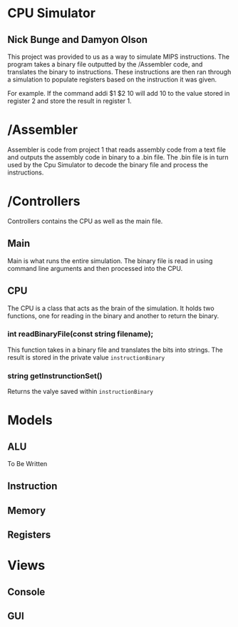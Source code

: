 # CPU Simulator
## Nick Bunge and Damyon Olson

This project was provided to us as a way to simulate MIPS instructions. The program takes a binary file outputted by the /Assembler code, and translates the binary to instructions. These instructions are then ran through a simulation to populate registers based on the instruction it was given.

For example. If the command addi $1 $2 10 will add 10 to the value stored in register 2 and store the result in register 1.

# /Assembler
Assembler is code from project 1 that reads assembly code from a text file and outputs the assembly code in binary to a .bin file. The .bin file is in turn used by the Cpu Simulator to decode the binary file and process the instructions.

# /Controllers
Controllers contains the CPU as well as the main file.

## Main
Main is what runs the entire simulation. The binary file is read in using command line arguments and then processed into the CPU.

## CPU
The CPU is a class that acts as the brain of the simulation. It holds two functions, one for reading in the binary and another to return the binary.

### int readBinaryFile(const string filename);
This function takes in a binary file and translates the bits into strings. The result is stored in the private value `instructionBinary`

### string getInstrunctionSet()
Returns the valye saved within `instructionBinary`

# Models
## ALU
To Be Written
## Instruction
## Memory
## Registers
# Views
## Console
## GUI